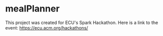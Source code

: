 # mealPlanner
This project was created for ECU's Spark Hackathon. Here is a link to the event: https://ecu.acm.org/hackathons/

